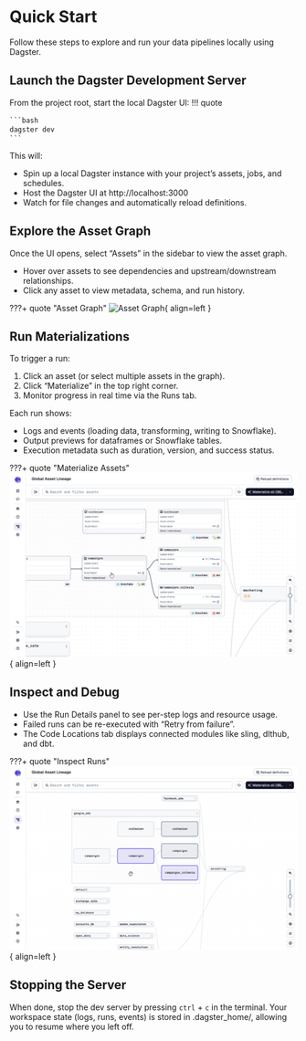 # Quick Start

Follow these steps to explore and run your data pipelines locally using Dagster.

## Launch the Dagster Development Server

From the project root, start the local Dagster UI:
!!! quote

    ```bash
    dagster dev
    ```

This will:

- Spin up a local Dagster instance with your project’s assets, jobs, and schedules.
- Host the Dagster UI at http://localhost:3000
- Watch for file changes and automatically reload definitions.


## Explore the Asset Graph

Once the UI opens, select “Assets” in the sidebar to view the asset graph.

- Hover over assets to see dependencies and upstream/downstream relationships.
- Click any asset to view metadata, schema, and run history.

???+ quote "Asset Graph"
    ![Asset Graph](../../../img/dagster/1_asset_graph.gif){ align=left }

## Run Materializations

To trigger a run:

1. Click an asset (or select multiple assets in the graph).
2. Click “Materialize” in the top right corner.
3. Monitor progress in real time via the Runs tab.

Each run shows:

- Logs and events (loading data, transforming, writing to Snowflake).
- Output previews for dataframes or Snowflake tables.
- Execution metadata such as duration, version, and success status.

???+ quote "Materialize Assets"
    ![Materialize Assets](../../../img/dagster/2_materialize.gif){ align=left }

## Inspect and Debug

- Use the Run Details panel to see per-step logs and resource usage.
- Failed runs can be re-executed with “Retry from failure”.
- The Code Locations tab displays connected modules like sling, dlthub, and dbt.

???+ quote "Inspect Runs"
    ![Inspect Runs](../../../img/dagster/3_inspect_runs.gif){ align=left }

## Stopping the Server

When done, stop the dev server by pressing `ctrl` + `c` in the terminal.
Your workspace state (logs, runs, events) is stored in .dagster_home/, allowing you to resume where you left off.